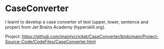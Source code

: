 # CaseConverter
 I learnt to develop a case converter of text (upper, lower, sentence and proper) from Jet Brains Academy (hyperskill.org).

Project: https://github.com/mainlycricket/CaseConverter/blob/main/Project-Source-Code/CodeFiles/CaseConverter.html

